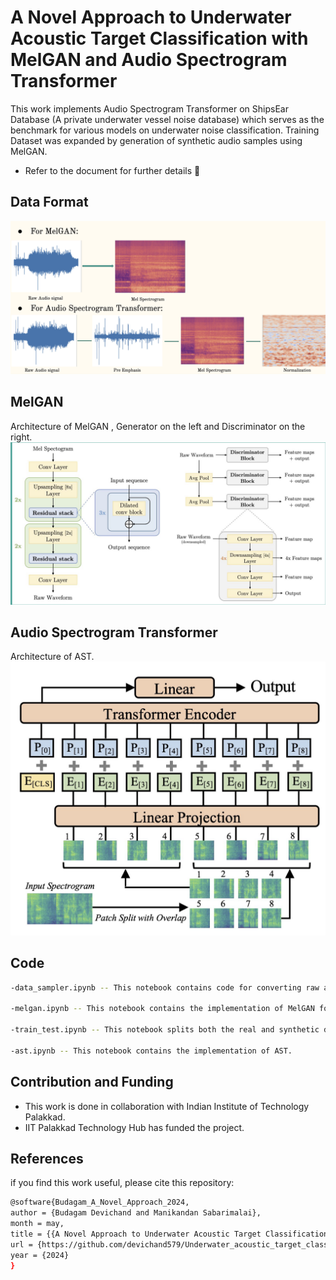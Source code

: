 # A Novel Approach to Underwater Acoustic Target Classification with MelGAN and Audio Spectrogram Transformer

This work implements Audio Spectrogram Transformer on ShipsEar Database (A private underwater vessel noise database) which serves as the benchmark for various models on underwater noise classification. Training Dataset was expanded by generation of synthetic audio samples using MelGAN.

- Refer to the document for further details 📖

## Data Format
![Data](imgs/data.png)

## MelGAN
Architecture of MelGAN , Generator on the left and Discriminator on the right.
![MelGAN](imgs/melgan.png)
## Audio Spectrogram Transformer
Architecture of AST.
![AST](imgs/ast.png)

## Code 
```bash
-data_sampler.ipynb -- This notebook contains code for converting raw audio files of the database into suitable formats and lengths for training AST

-melgan.ipynb -- This notebook contains the implementation of MelGAN for generating synthetic audio samples. This notebooks has to be run for each class of the database seperately.

-train_test.ipynb -- This notebook splits both the real and synthetic data into train, validation and test splits. we suggest to run this code for each class of the database seperately for mitigating class imbalance.

-ast.ipynb -- This notebook contains the implementation of AST.
```

## Contribution and Funding
- This work is done in collaboration with Indian Institute of Technology Palakkad.
- IIT Palakkad Technology Hub has funded the project.

## References
if you find this work useful, please cite this repository:
```bash
@software{Budagam_A_Novel_Approach_2024,
author = {Budagam Devichand and Manikandan Sabarimalai},
month = may,
title = {{A Novel Approach to Underwater Acoustic Target Classification with MelGAN and Audio Spectrogram Transformer}},
url = {https://github.com/devichand579/Underwater_acoustic_target_classification},
year = {2024}
}
```



